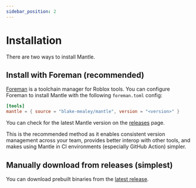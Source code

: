 ```yaml
---
sidebar_position: 2
---
```


# Installation

There are two ways to install Mantle.

## Install with Foreman (recommended)

[Foreman](https://github.com/Roblox/foreman#readme) is a toolchain manager for Roblox tools. You can
configure Foreman to install Mantle with the following `foreman.toml` config:

```toml
[tools]
mantle = { source = "blake-mealey/mantle", version = "<version>" }
```

You can check for the latest Mantle version on the
[releases](https://github.com/blake-mealey/mantle/releases) page.

This is the recommended method as it enables consistent version management across your team,
provides better interop with other tools, and makes using Mantle in CI environments (especially GitHub
Action) simpler.

## Manually download from releases (simplest)

You can download prebuilt binaries from the [latest
release](https://github.com/blake-mealey/mantle/releases).
